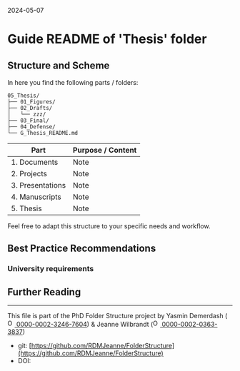 2024-05-07

# Guide README of 'Thesis' folder

## Structure and Scheme

In here you find the following parts / folders:

```
05_Thesis/
├── 01_Figures/
├── 02_Drafts/
│   └── zzz/
├── 03_Final/
├── 04_Defense/
└── G_Thesis_README.md

```


| Part         		| Purpose / Content   |
|--------------		|-----------|
| 1. Documents 		| Note |
| 2. Projects  		| Note |
| 3. Presentations 	| Note |
| 4. Manuscripts 	| Note |
| 5. Thesis 		| Note |

Feel free to adapt this structure to your specific needs and workflow.


## Best Practice Recommendations


### University requirements


###



## Further Reading



_____

This file is part of the PhD Folder Structure project by Yasmin Demerdash (<a href="https://orcid.org/0000-0002-3246-7604"><img alt="ORCID logo" src="https://info.orcid.org/wp-content/uploads/2019/11/orcid_16x16.png" width="16" height="16" /> 0000-0002-3246-7604</a>) & Jeanne  Wilbrandt (<a href="https://orcid.org/0000-0002-0363-3837"><img alt="ORCID logo" src="https://info.orcid.org/wp-content/uploads/2019/11/orcid_16x16.png" width="16" height="16" /> 0000-0002-0363-3837</a>)

* git: [https://github.com/RDMJeanne/FolderStructure](https://github.com/RDMJeanne/FolderStructure)
* DOI: 

